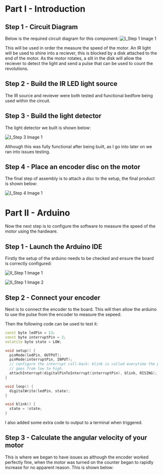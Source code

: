 Part I - Introduction
=====================================
Step 1 - Circuit Diagram
-----------------------------
Below is the required circuit diagram for this component:
![I_Step 1 Image 1][I_1_1]

[I_1_1]: https://github.com/NodrogJRB/ROCO222/blob/master/Images2/Practical_3/I_1_1.PNG?raw=true

This will be used in order the measure the speed of the motor. An IR light will be used to shine into a reciever, this is blocked by a
disk attached to the end of the motor. As the motor rotates, a slit in the disk will allow the reciever to detect the light and send
a pulse that can be used to count the revolutions.

Step 2 - Build the IR LED light source
--------------------------------------
The IR source and reviever were both tested and functional bedfore being used within the circuit.

Step 3 - Build the light detector
---------------------------------
The light detector we built is shown below:

![I_Step 3 Image 1][I_3_1]

[I_3_1]: https://github.com/NodrogJRB/ROCO222/blob/master/Images2/Practical_3/I_3_1.jpg?raw=true

Although this was fully functional after being built, as I go into later on we ran into issues testing.

Step 4 - Place an encoder disc on the motor
-------------------------------------------
The final step of assembly is to attach a disc to the setup, the final product is shown below:

![I_Step 4 Image 1][I_4_1]

[I_4_1]: https://github.com/NodrogJRB/ROCO222/blob/master/Images2/Practical_3/I_4_1.JPG?raw=true


Part II - Arduino
=================
Now the next step is to configure the software to measure the speed of the motor using the hardware.

Step 1 - Launch the Arduino IDE
-------------------------------
Firstly the setup of the arduino needs to be checked and ensure the board is correctly configured:

![II_Step 1 Image 1][II_1_1]

![II_Step 1 Image 2][II_1_2]

[II_1_1]: https://github.com/NodrogJRB/ROCO222/blob/master/Images2/Practical_3/II_1_1.png?raw=true
[II_1_2]: https://github.com/NodrogJRB/ROCO222/blob/master/Images2/Practical_3/II_1_2.png?raw=true

Step 2 - Connect your encoder
-----------------------------
Next is to connect the encoder to the board. This will then allow the arduino to use the pulse from the encoder to measure the sepeed.

Then the following code can be used to test it:
```cpp
const byte ledPin = 13;
const byte interruptPin = 2;
volatile byte state = LOW;

void setup() {
  pinMode(ledPin, OUTPUT);
  pinMode(interruptPin, INPUT);
  // configure the interrupt call-back: blink is called everytime the pin
  // goes from low to high.
  attachInterrupt(digitalPinToInterrupt(interruptPin), blink, RISING);
}

void loop() {
  digitalWrite(ledPin, state);
}

void blink() {
  state = !state;
}
```
I also added some extra code to output to a terminal when triggered. 

Step 3 - Calculate the angular velocity of your motor
------------------------------------------------------
This is where we began to have issues as although the encoder worked perfectly fine, when the motor was turned on the counter began
to rapidly increase for no apparent reason. This is shown below:


